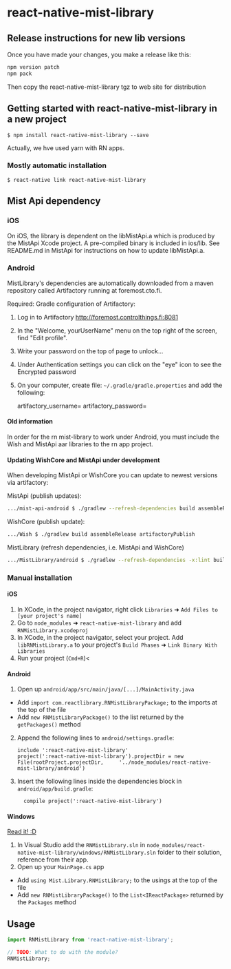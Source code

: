 
# react-native-mist-library

## Release instructions for new lib versions

Once you have made your changes, you make a release like this:

```sh
npm version patch
npm pack
```
Then copy the react-native-mist-library tgz to web site for distribution

## Getting started with react-native-mist-library in a new project

`$ npm install react-native-mist-library --save`

Actually, we hve used yarn with RN apps.

### Mostly automatic installation

`$ react-native link react-native-mist-library`

## Mist Api dependency

### iOS 

On iOS, the library is dependent on the libMistApi.a which is produced by the MistApi Xcode project. A pre-compiled binary is included in ios/lib. See README.md in MistApi for instructions on how to update libMistApi.a.

### Android

MistLibrary's dependencies are automatically downloaded from a maven repository called Artifactory running at foremost.cto.fi.

Required: Gradle configuration of Artifactory:

1. Log in to Artifactory http://foremost.controlthings.fi:8081
2. In the "Welcome, yourUserName" menu on the top right of the screen, find
   "Edit profile".
3. Write your password on the top of page to unlock...
4. Under Authentication settings you can click on the "eye" icon to see
   the Encrypted password
5. On your computer, create file: `~/.gradle/gradle.properties` and add
   the following:

    artifactory_username=<your Artifactory user name>
    artifactory_password=<your Encrypted Artifactory password>

#### Old information
In order for the rn mist-library to work under Android, you must include the Wish and MistApi aar libraries to the rn app project.


#### Updating WishCore and MistApi under development

When developing MistApi or WishCore you can update to newest versions via artifactory:

MistApi (publish updates):

```sh
.../mist-api-android $ ./gradlew --refresh-dependencies build assembleRelease artifactoryPublish
```

WishCore (publish update):

```sh
.../Wish $ ./gradlew build assembleRelease artifactoryPublish
```

MistLibrary (refresh dependencies, i.e. MistApi and WishCore)

```sh
.../MistLibrary/android $ ./gradlew --refresh-dependencies -x:lint build
```

### Manual installation


#### iOS

1. In XCode, in the project navigator, right click `Libraries` ➜ `Add Files to [your project's name]`
2. Go to `node_modules` ➜ `react-native-mist-library` and add `RNMistLibrary.xcodeproj`
3. In XCode, in the project navigator, select your project. Add `libRNMistLibrary.a` to your project's `Build Phases` ➜ `Link Binary With Libraries`
4. Run your project (`Cmd+R`)<

#### Android

1. Open up `android/app/src/main/java/[...]/MainActivity.java`
  - Add `import com.reactlibrary.RNMistLibraryPackage;` to the imports at the top of the file
  - Add `new RNMistLibraryPackage()` to the list returned by the `getPackages()` method
2. Append the following lines to `android/settings.gradle`:
  	```
  	include ':react-native-mist-library'
  	project(':react-native-mist-library').projectDir = new File(rootProject.projectDir, 	'../node_modules/react-native-mist-library/android')
  	```
3. Insert the following lines inside the dependencies block in `android/app/build.gradle`:
  	```
      compile project(':react-native-mist-library')
  	```

#### Windows
[Read it! :D](https://github.com/ReactWindows/react-native)

1. In Visual Studio add the `RNMistLibrary.sln` in `node_modules/react-native-mist-library/windows/RNMistLibrary.sln` folder to their solution, reference from their app.
2. Open up your `MainPage.cs` app
  - Add `using Mist.Library.RNMistLibrary;` to the usings at the top of the file
  - Add `new RNMistLibraryPackage()` to the `List<IReactPackage>` returned by the `Packages` method


## Usage
```javascript
import RNMistLibrary from 'react-native-mist-library';

// TODO: What to do with the module?
RNMistLibrary;
```
  
